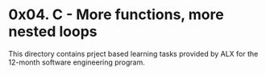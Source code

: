 # 0x04. C - More functions, more nested loops
This directory contains prject based learning tasks provided by ALX for the 12-month software engineering program.
